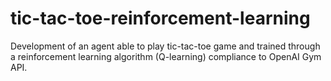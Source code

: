 # tic-tac-toe-reinforcement-learning
Development of an agent able to play tic-tac-toe game and trained through a reinforcement learning algorithm (Q-learning) compliance to OpenAI Gym API.
